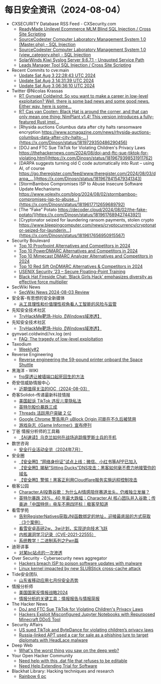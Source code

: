 # 每日安全资讯（2024-08-04）

- CXSECURITY Database RSS Feed - CXSecurity.com
  - [ReadyMade Unilevel Ecommerce MLM Blind SQL Injection / Cross Site Scripting](https://cxsecurity.com/issue/WLB-2024080005)
  - [SourceCodester Computer Laboratory Management System 1.0 (Master.php) - SQL Injection](https://cxsecurity.com/issue/WLB-2024080004)
  - [SourceCodester Computer Laboratory Management System 1.0 (view_category.php) - SQL Injection](https://cxsecurity.com/issue/WLB-2024080003)
  - [SolarWinds Kiwi Syslog Server 9.6.7.1 - Unquoted Service Path](https://cxsecurity.com/issue/WLB-2024080002)
  - [Leads Manager Tool SQL Injection / Cross Site Scripting](https://cxsecurity.com/issue/WLB-2024080001)
- Recent Commits to cve:main
  - [Update Sat Aug  3 22:28:43 UTC 2024](https://github.com/trickest/cve/commit/c74aa7739d41f1137e2ec1af89637d7a67e2ad27)
  - [Update Sat Aug  3 14:31:39 UTC 2024](https://github.com/trickest/cve/commit/21143567eb9f4e01dc0c49f6aff0828718f81ef7)
  - [Update Sat Aug  3 06:36:10 UTC 2024](https://github.com/trickest/cve/commit/75b3c7150ea6d1d914f61c42c561f4debff954f6)
- Twitter @Nicolas Krassas
  - [RT Gynvael Coldwind: So you want to make a career in low-level exploitation? Well, there is some bad news and some good news. Either way, here is some...](https://x.com/Dinosn/status/1819961885472571641)
  - [RT Cas van Cooten: Black Hat is around the corner, and that can only mean one thing: NimPlant v1.4! This version introduces a fully-featured Rust impl...](https://x.com/Dinosn/status/1819962148400869567)
  - [Rhysida auctions Columbus data after city halts ransomware encryption https://www.scmagazine.com/news/rhysida-auctions-columbus-data-after-city-halts-...](https://x.com/Dinosn/status/1819729350486290456)
  - [DOJ and FTC Sue TikTok for Violating Children's Privacy Laws https://thehackernews.com/2024/08/doj-and-ftc-sue-tiktok-for-violating.html](https://x.com/Dinosn/status/1819679398531911762)
  - [DARPA suggests turning old C code automatically into Rust – using AI, of course https://go.theregister.com/feed/www.theregister.com/2024/08/03/darpa_...](https://x.com/Dinosn/status/1819678415479341343)
  - [StormBamboo Compromises ISP to Abuse Insecure Software Update Mechanisms https://www.volexity.com/blog/2024/08/02/stormbamboo-compromises-isp-to-abuse...](https://x.com/Dinosn/status/1819617712659689792)
  - [The “Fake” Potato https://decoder.cloud/2024/08/02/the-fake-potato/](https://x.com/Dinosn/status/1819617689427443921)
  - [Cryptonator seized for laundering ransom payments, stolen crypto https://www.bleepingcomputer.com/news/cryptocurrency/cryptonator-seized-for-launderin...](https://x.com/Dinosn/status/1819617656950915567)
- Security Boulevard
  - [Top 10 Proofpoint Alternatives and Competitors in 2024](https://securityboulevard.com/2024/08/top-10-proofpoint-alternatives-and-competitors-in-2024/)
  - [Top 10 PowerDMARC Alternatives and Competitors in 2024](https://securityboulevard.com/2024/08/top-10-powerdmarc-alternatives-and-competitors-in-2024/)
  - [Top 10 Mimecast DMARC Analyzer Alternatives and Competitors in 2024](https://securityboulevard.com/2024/08/top-10-mimecast-dmarc-analyzer-alternatives-and-competitors-in-2024/)
  - [Top 10 Red Sift OnDMARC Alternatives & Competitors in 2024](https://securityboulevard.com/2024/08/top-10-red-sift-ondmarc-alternatives-competitors-in-2024/)
  - [USENIX Security ’23 – Secure Floating-Point Training](https://securityboulevard.com/2024/08/usenix-security-23-secure-floating-point-training/)
  - [Black Hat Fireside Chat: ‘Black Girls Hack’ emphasizes diversity as effective force multiplier](https://securityboulevard.com/2024/08/black-hat-fireside-chat-black-girls-hack-emphasizes-diversity-as-effective-force-multiplier/)
- SecWiki News
  - [SecWiki News 2024-08-03 Review](http://www.sec-wiki.com/?2024-08-03)
- 安全客-有思想的安全新媒体
  - [从工具理性和价值理性视角看人工智能的风险与监管](https://www.anquanke.com/post/id/298752)
- 先知安全技术社区
  - [TryHackMe靶场-Holo【Windows域渗透】](https://xz.aliyun.com/t/15226)
- 先知安全技术社区
  - [TryHackMe靶场-Holo【Windows域渗透】](https://xz.aliyun.com/t/15226)
- gynvael.coldwind//vx.log (en)
  - [FAQ: The tragedy of low-level exploitation](https://gynvael.coldwind.pl/?id=791)
- Taxodium
  - [Weekly#2](https://taxodium.ink/post/weekly/2/)
- Reverse Engineering
  - [Reverse engineering the 59-pound printer onboard the Space Shuttle](https://www.reddit.com/r/ReverseEngineering/comments/1ej9o3r/reverse_engineering_the_59pound_printer_onboard/)
- 黑海洋 - WIKI
  - [frp穿透让被墙端口起死回生的方法](https://www.upx8.com/4249)
- 奇安信威胁情报中心
  - [近期值得关注的IOC（2024-08-03）](https://mp.weixin.qq.com/s?__biz=MzI2MDc2MDA4OA==&mid=2247511441&idx=1&sn=14d4d462b33e6d2426135cf271a16f7e&chksm=ea665ae6dd11d3f001e6d66b41844ff1e81ab51f5090ea944d1f8bd511f1284ff0386ec9cbcc&scene=58&subscene=0#rd)
- 奇客Solidot–传递最新科技情报
  - [美国起诉 TikTok 违反儿童隐私法](https://www.solidot.org/story?sid=78877)
  - [英特尔股价暴跌三成](https://www.solidot.org/story?sid=78876)
  - [Threads 活跃用户突破 2 亿](https://www.solidot.org/story?sid=78875)
  - [Google Chrome 警告用户 uBlock Origin 可能在不久后被禁用](https://www.solidot.org/story?sid=78874)
  - [游戏杂志《Game Informer》宣布停刊](https://www.solidot.org/story?sid=78873)
- 丁爸 情报分析师的工具箱
  - [【AI速读】乌克兰如何在战场追踪俄罗斯士兵的手机](https://mp.weixin.qq.com/s?__biz=MzI2MTE0NTE3Mw==&mid=2651145453&idx=1&sn=9ce6da20fc2c40e4d299e9fbde939331&chksm=f1af33d7c6d8bac1b7e295f9e1d223f6ee0d7c64f02ea8c52226fd3d32ef28839249e3ed7452&scene=58&subscene=0#rd)
- 数世咨询
  - [安全行业活动全览（2024年7月）](https://mp.weixin.qq.com/s?__biz=MzkxNzA3MTgyNg==&mid=2247514515&idx=1&sn=5a5b1f432c7bce3bf2abee4a1a6e8819&chksm=c144cb2ef63342381a1b3adf9e2408a554a693079ff8d1e153fc467eae0701b74b8aa5f8a041&scene=58&subscene=0#rd)
- 安全圈
  - [【安全圈】“网络身份证”试点上线：微信、小红书等APP已加入](https://mp.weixin.qq.com/s?__biz=MzIzMzE4NDU1OQ==&mid=2652063323&idx=1&sn=b0067ae9f5215a5cea2b762886a631c4&chksm=f36e6a1bc419e30dd12f37472ce1fbbefadef6cd60c2c97abd6d1347edea37bd77249e0c1e96&scene=58&subscene=0#rd)
  - [【安全圈】揭秘“Sitting Ducks”DNS攻击：黑客如何毫不费力地接管你的域名](https://mp.weixin.qq.com/s?__biz=MzIzMzE4NDU1OQ==&mid=2652063323&idx=2&sn=acd168eea5ea1a4ab39b2ef4bf70fddd&chksm=f36e6a1bc419e30d0197876b2f0d863ba3d6b2c16f114745d24de43fc5cbe573e098030dc28e&scene=58&subscene=0#rd)
  - [【安全圈】警惕！黑客正利用Cloudflare服务实施远程控制攻击](https://mp.weixin.qq.com/s?__biz=MzIzMzE4NDU1OQ==&mid=2652063323&idx=3&sn=da74810a4b45db38611079f015dbb750&chksm=f36e6a1bc419e30dba00125c0ff7cabf8c2f59b4242fa976059cfda10633d6ffd0bc3d600248&scene=58&subscene=0#rd)
- 极客公园
  - [Character.AI投靠谷歌：为什么AI情感陪伴赛道龙头，仍难独立发展？](https://mp.weixin.qq.com/s?__biz=MTMwNDMwODQ0MQ==&mid=2653049565&idx=1&sn=ff47399dd20d709c20c4ef9b99494576&chksm=7e572f6b4920a67db89483816caeb5f799595b8bb57f0afc3888494207510411b1e7cb78ec9c&scene=58&subscene=0#rd)
  - [英特尔暴跌 28%，40 年最大跌幅；Character.AI 核心团队并入谷歌；传奥迪「中国特供」电车不用四环标｜极客早知道](https://mp.weixin.qq.com/s?__biz=MTMwNDMwODQ0MQ==&mid=2653049519&idx=1&sn=9556f3488c0670854c843bdeb20f07a0&chksm=7e572f194920a60f0df0565fd66e9a7e2ce57376d9d78ab6ecd4629d0e5760e8f05fb64c96e8&scene=58&subscene=0#rd)
- 看雪学苑
  - [告别RegisterNatives获取JNI函数绑定的地址，迎接最底层的方式获取（3个案例）](https://mp.weixin.qq.com/s?__biz=MjM5NTc2MDYxMw==&mid=2458565630&idx=1&sn=c95d09940c602d284f24653a3cdafa1e&chksm=b18d8b7486fa0262cfd2df288c7babc4044ce675073531a2ae53ee4d59992cbb02ac54cf37e0&scene=58&subscene=0#rd)
  - [看雪安卓高研2w、3w计划，实现逆向技术飞跃](https://mp.weixin.qq.com/s?__biz=MjM5NTc2MDYxMw==&mid=2458565630&idx=2&sn=f79ab1f7609b19cfb9930afbfd5e8bca&chksm=b18d8b7486fa0262be61603174430797f39ef07d228c8504003fba83cdbe4e247148733b4809&scene=58&subscene=0#rd)
  - [内核漏洞学习记录（CVE-2021-22555）](https://mp.weixin.qq.com/s?__biz=MjM5NTc2MDYxMw==&mid=2458565629&idx=1&sn=f07b4983ee9378e3146d939c02c51bd7&chksm=b18d8b7786fa0261a9685c18bcc980819b8524e61e75ea1af315b5b383bde56947b61658691e&scene=58&subscene=0#rd)
  - [系统教学！二进制系列之Pwn篇](https://mp.weixin.qq.com/s?__biz=MjM5NTc2MDYxMw==&mid=2458565629&idx=2&sn=4f89f836c97e2897837bfdc2c3d8d92d&chksm=b18d8b7786fa0261b92ae0d6f4ddc4d2f719228aead0e4db1b462ed720e0c3bb3ed7d4441adb&scene=58&subscene=0#rd)
- 迪哥讲事
  - [对某bc站点的一次渗透](https://mp.weixin.qq.com/s?__biz=MzIzMTIzNTM0MA==&mid=2247495451&idx=1&sn=d6ac8648b6c2329dc5e8b8acadc9149e&chksm=e8a5e578dfd26c6e0f6486bd673ab3b3b85293db073c16eb07562f94f0417b3f016c316bb95f&scene=58&subscene=0#rd)
- Over Security - Cybersecurity news aggregator
  - [Hackers breach ISP to poison software updates with malware](https://www.bleepingcomputer.com/news/security/hackers-breach-isp-to-poison-software-updates-with-malware/)
  - [Linux kernel impacted by new SLUBStick cross-cache attack](https://www.bleepingcomputer.com/news/security/linux-kernel-impacted-by-new-slubstick-cross-cache-attack/)
- Tide安全团队
  - [山东省移动应用七月份安全态势](https://mp.weixin.qq.com/s?__biz=Mzg2NTA4OTI5NA==&mid=2247516712&idx=1&sn=2aab79d5d86766da30efc87cbbbe881e&chksm=ce5da049f92a295f96a554ec0bfc9bfab1005e10e76a87d9ea1f054bfe4fb39b024e01f6706c&scene=58&subscene=0#rd)
- 情报分析师
  - [美国国家反情报战略2024](https://mp.weixin.qq.com/s?__biz=MzA3Mjc1MTkwOA==&mid=2650553650&idx=1&sn=d165ee6d5ba20a228e3f117d74da025b&chksm=87111379b0669a6fd0f80f641dccec035b586188b1fa5580c2519deed5404439cd1f70b62683&scene=58&subscene=0#rd)
  - [情报分析的关键工具：情报报告与情报简报](https://mp.weixin.qq.com/s?__biz=MzA3Mjc1MTkwOA==&mid=2650553650&idx=2&sn=cc58fa29991dd355e13de13ab61b484e&chksm=87111379b0669a6f77a7bacf8965f95b8dd909e390f1d4bed4f442d50aaa569ebf46b1ea280b&scene=58&subscene=0#rd)
- The Hacker News
  - [DoJ and FTC Sue TikTok for Violating Children's Privacy Laws](https://thehackernews.com/2024/08/doj-and-ftc-sue-tiktok-for-violating.html)
  - [Hackers Exploit Misconfigured Jupyter Notebooks with Repurposed Minecraft DDoS Tool](https://thehackernews.com/2024/08/hackers-exploit-misconfigured-jupyter.html)
- Security Affairs
  - [US sued TikTok and ByteDance for violating children’s privacy laws](https://securityaffairs.com/166512/laws-and-regulations/us-doj-sued-tiktok.html)
  - [Russia-linked APT used a car for sale as a phishing lure to target diplomats with HeadLace malware](https://securityaffairs.com/166496/apt/russia-apt-headlace-malware.html)
- Deep Web
  - [What's the worst thing you saw on the deep web?](https://www.reddit.com/r/deepweb/comments/1eiurrx/whats_the_worst_thing_you_saw_on_the_deep_web/)
- Your Open Hacker Community
  - [Need help with this .dat file that refuses to be editable](https://www.reddit.com/r/HowToHack/comments/1ej6ugq/need_help_with_this_dat_file_that_refuses_to_be/)
  - [Need Help Extending Trial for Software](https://www.reddit.com/r/HowToHack/comments/1eits98/need_help_extending_trial_for_software/)
- Blackhat Library: Hacking techniques and research
  - [Rainbow 6 pc](https://www.reddit.com/r/blackhat/comments/1ejeb05/rainbow_6_pc/)
